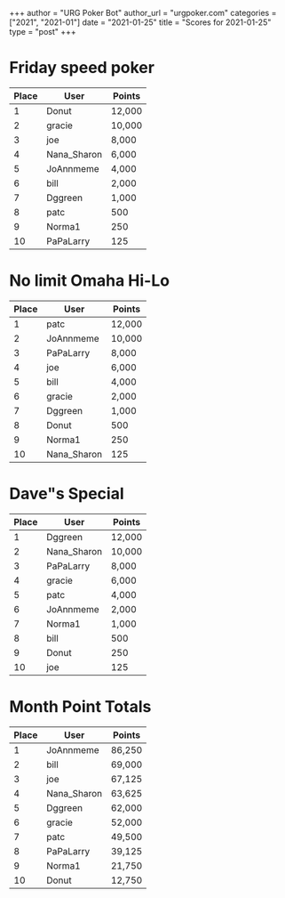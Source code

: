 +++
author = "URG Poker Bot"
author_url = "urgpoker.com"
categories = ["2021", "2021-01"]
date = "2021-01-25"
title = "Scores for 2021-01-25"
type = "post"
+++
# Friday speed poker

| Place | User | Points |
|-------|------|--------|
| 1 | Donut | 12,000 |
| 2 | gracie | 10,000 |
| 3 | joe | 8,000 |
| 4 | Nana_Sharon | 6,000 |
| 5 | JoAnnmeme | 4,000 |
| 6 | bill | 2,000 |
| 7 | Dggreen | 1,000 |
| 8 | patc | 500 |
| 9 | Norma1 | 250 |
| 10 | PaPaLarry | 125 |

# No limit Omaha Hi-Lo

| Place | User | Points |
|-------|------|--------|
| 1 | patc | 12,000 |
| 2 | JoAnnmeme | 10,000 |
| 3 | PaPaLarry | 8,000 |
| 4 | joe | 6,000 |
| 5 | bill | 4,000 |
| 6 | gracie | 2,000 |
| 7 | Dggreen | 1,000 |
| 8 | Donut | 500 |
| 9 | Norma1 | 250 |
| 10 | Nana_Sharon | 125 |

# Dave"s Special

| Place | User | Points |
|-------|------|--------|
| 1 | Dggreen | 12,000 |
| 2 | Nana_Sharon | 10,000 |
| 3 | PaPaLarry | 8,000 |
| 4 | gracie | 6,000 |
| 5 | patc | 4,000 |
| 6 | JoAnnmeme | 2,000 |
| 7 | Norma1 | 1,000 |
| 8 | bill | 500 |
| 9 | Donut | 250 |
| 10 | joe | 125 |

# Month Point Totals

| Place | User | Points |
|-------|------|--------|
| 1 | JoAnnmeme | 86,250 |
| 2 | bill | 69,000 |
| 3 | joe | 67,125 |
| 4 | Nana_Sharon | 63,625 |
| 5 | Dggreen | 62,000 |
| 6 | gracie | 52,000 |
| 7 | patc | 49,500 |
| 8 | PaPaLarry | 39,125 |
| 9 | Norma1 | 21,750 |
| 10 | Donut | 12,750 |
